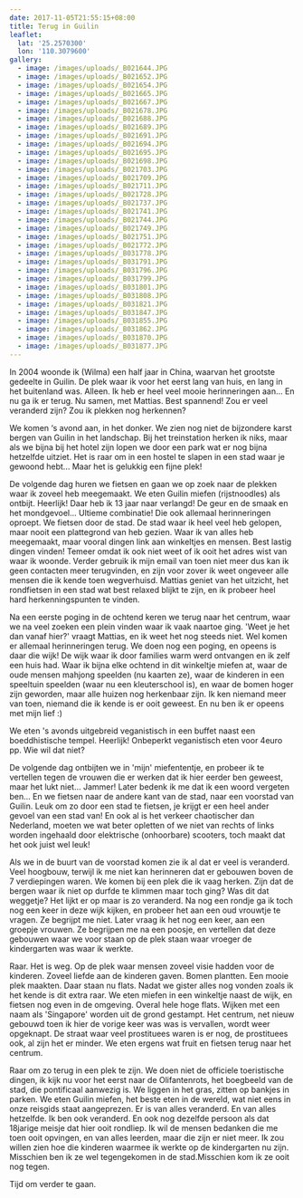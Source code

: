 ```yaml
---
date: 2017-11-05T21:55:15+08:00
title: Terug in Guilin
leaflet:
  lat: '25.2570300'
  lon: '110.3079600'
gallery:
  - image: /images/uploads/_B021644.JPG
  - image: /images/uploads/_B021652.JPG
  - image: /images/uploads/_B021654.JPG
  - image: /images/uploads/_B021665.JPG
  - image: /images/uploads/_B021667.JPG
  - image: /images/uploads/_B021678.JPG
  - image: /images/uploads/_B021688.JPG
  - image: /images/uploads/_B021689.JPG
  - image: /images/uploads/_B021691.JPG
  - image: /images/uploads/_B021694.JPG
  - image: /images/uploads/_B021695.JPG
  - image: /images/uploads/_B021698.JPG
  - image: /images/uploads/_B021703.JPG
  - image: /images/uploads/_B021709.JPG
  - image: /images/uploads/_B021711.JPG
  - image: /images/uploads/_B021728.JPG
  - image: /images/uploads/_B021737.JPG
  - image: /images/uploads/_B021741.JPG
  - image: /images/uploads/_B021744.JPG
  - image: /images/uploads/_B021749.JPG
  - image: /images/uploads/_B021751.JPG
  - image: /images/uploads/_B021772.JPG
  - image: /images/uploads/_B031778.JPG
  - image: /images/uploads/_B031791.JPG
  - image: /images/uploads/_B031796.JPG
  - image: /images/uploads/_B031799.JPG
  - image: /images/uploads/_B031801.JPG
  - image: /images/uploads/_B031808.JPG
  - image: /images/uploads/_B031821.JPG
  - image: /images/uploads/_B031847.JPG
  - image: /images/uploads/_B031855.JPG
  - image: /images/uploads/_B031862.JPG
  - image: /images/uploads/_B031870.JPG
  - image: /images/uploads/_B031877.JPG
---
```

In 2004 woonde ik (Wilma) een half jaar in China, waarvan het grootste gedeelte in Guilin. De plek waar ik voor het eerst lang van huis, en lang in het buitenland was. Alleen. Ik heb er heel veel mooie herinneringen aan… En nu ga ik er terug. Nu samen, met Mattias. Best spannend! Zou er veel veranderd zijn? Zou ik plekken nog herkennen?

We komen ‘s avond aan, in het donker. We zien nog niet de bijzondere karst bergen van Guilin in het landschap. Bij het treinstation herken ik niks, maar als we bijna bij het hotel zijn lopen we door een park wat er nog bijna hetzelfde uitziet. Het is raar om in een hostel te slapen in een stad waar je gewoond hebt... Maar het is gelukkig een fijne plek!

De volgende dag huren we fietsen en gaan we op zoek naar de plekken waar ik zoveel heb meegemaakt. We eten Guilin miefen (rijstnoodles) als ontbijt. Heerlijk! Daar heb ik 13 jaar naar verlangd! De geur en de smaak en het mondgevoel... Ultieme combinatie! Die ook allemaal herinneringen oproept. We fietsen door de stad. De stad waar ik heel veel heb gelopen, maar nooit een plattegrond van heb gezien. Waar ik van alles heb meegemaakt, maar vooral dingen link aan winkeltjes en mensen. Best lastig dingen vinden! Temeer omdat ik ook niet weet of ik ooit het adres wist van waar ik woonde. Verder gebruik ik mijn email van toen niet meer dus kan ik geen contacten meer terugvinden, en zijn voor zover ik weet ongeveer alle mensen die ik kende toen wegverhuisd. Mattias geniet van het uitzicht, het rondfietsen in een stad wat best relaxed blijkt te zijn, en ik probeer heel hard herkenningspunten te vinden.

Na een eerste poging in de ochtend keren we terug naar het centrum, waar we na veel zoeken een plein vinden waar ik vaak naartoe ging. 'Weet je het dan vanaf hier?' vraagt Mattias, en ik weet het nog steeds niet. Wel komen er allemaal herinneringen terug. We doen nog een poging, en opeens is daar die wijk! De wijk waar ik door families warm werd ontvangen en ik zelf een huis had. Waar ik bijna elke ochtend in dit winkeltje miefen at, waar de oude mensen mahjong speelden (nu kaarten ze), waar de kinderen in een speeltuin speelden (waar nu een kleuterschool is), en waar de bomen hoger zijn geworden, maar alle huizen nog herkenbaar zijn. Ik ken niemand meer van toen, niemand die ik kende is er ooit geweest. En nu ben ik er opeens met mijn lief :)

We eten 's avonds uitgebreid veganistisch in een buffet naast een boeddhistische tempel. Heerlijk! Onbeperkt veganistisch eten voor 4euro pp. Wie wil dat niet?

De volgende dag ontbijten we in 'mijn' miefententje, en probeer ik te vertellen tegen de vrouwen die er werken dat ik hier eerder ben geweest, maar het lukt niet... Jammer! Later bedenk ik me dat ik een woord vergeten ben... En we fietsen naar de andere kant van de stad, naar een voorstad van Guilin. Leuk om zo door een stad te fietsen, je krijgt er een heel ander gevoel van een stad van! En ook al is het verkeer chaotischer dan Nederland, moeten we wat beter opletten of we niet van rechts of links worden ingehaald door elektrische (onhoorbare) scooters, toch maakt dat het ook juist wel leuk!

Als we in de buurt van de voorstad komen zie ik al dat er veel is veranderd. Veel hoogbouw, terwijl ik me niet kan herinneren dat er gebouwen boven de 7 verdiepingen waren. We komen bij een plek die ik vaag herken. Zijn dat de bergen waar ik niet op durfde te klimmen maar toch ging? Was dit dat weggetje? Het lijkt er op maar is zo veranderd. Na nog een rondje ga ik toch nog een keer in deze wijk kijken, en probeer het aan een oud vrouwtje te vragen. Ze begrijpt me niet. Later vraag ik het nog een keer, aan een groepje vrouwen. Ze begrijpen me na een poosje, en vertellen dat deze gebouwen waar we voor staan op de plek staan waar vroeger de kindergarten was waar ik werkte. 

Raar. Het is weg. Op de plek waar mensen zoveel visie hadden voor de kinderen. Zoveel liefde aan de kinderen gaven. Bomen plantten. Een mooie plek maakten. Daar staan nu flats. Nadat we gister alles nog vonden zoals ik het kende is dit extra raar. We eten miefen in een winkeltje naast de wijk, en fietsen nog even in de omgeving. Overal hele hoge flats. Wijken met een naam als 'Singapore' worden uit de grond gestampt. Het centrum, net nieuw gebouwd toen ik hier de vorige keer was was is vervallen, wordt weer opgeknapt. De straat waar veel prostituees waren is er nog, de prostituees ook, al zijn het er minder. We eten ergens wat fruit en fietsen terug naar het centrum.

Raar om zo terug in een plek te zijn. We doen niet de officiele toeristische dingen, ik kijk nu voor het eerst naar de Olifantenrots, het boegbeeld van de stad, die pontificaal aanwezig is. We liggen in het gras, zitten op bankjes in parken. We eten Guilin miefen, het beste eten in de wereld, wat niet eens in onze reisgids staat aangeprezen. Er is van alles veranderd. En van alles hetzelfde. Ik ben ook veranderd. En ook nog dezelfde persoon als dat 18jarige meisje dat hier ooit rondliep. Ik wil de mensen bedanken die me toen ooit opvingen, en van alles leerden, maar die zijn er niet meer. Ik zou willen zien hoe die kinderen waarmee ik werkte op de kindergarten nu zijn. Misschien ben ik ze wel tegengekomen in de stad.Misschien kom ik ze ooit nog tegen.

Tijd om verder te gaan.
